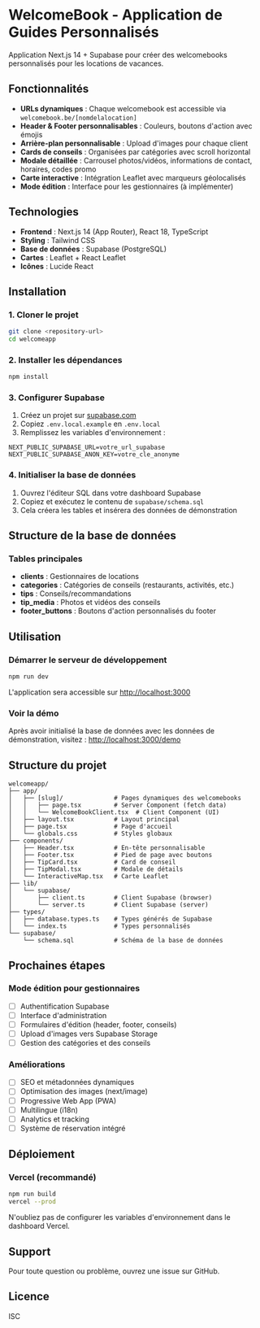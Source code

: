 # WelcomeBook - Application de Guides Personnalisés

Application Next.js 14 + Supabase pour créer des welcomebooks personnalisés pour les locations de vacances.

## Fonctionnalités

- **URLs dynamiques** : Chaque welcomebook est accessible via `welcomebook.be/[nomdelalocation]`
- **Header & Footer personnalisables** : Couleurs, boutons d'action avec émojis
- **Arrière-plan personnalisable** : Upload d'images pour chaque client
- **Cards de conseils** : Organisées par catégories avec scroll horizontal
- **Modale détaillée** : Carrousel photos/vidéos, informations de contact, horaires, codes promo
- **Carte interactive** : Intégration Leaflet avec marqueurs géolocalisés
- **Mode édition** : Interface pour les gestionnaires (à implémenter)

## Technologies

- **Frontend** : Next.js 14 (App Router), React 18, TypeScript
- **Styling** : Tailwind CSS
- **Base de données** : Supabase (PostgreSQL)
- **Cartes** : Leaflet + React Leaflet
- **Icônes** : Lucide React

## Installation

### 1. Cloner le projet

```bash
git clone <repository-url>
cd welcomeapp
```

### 2. Installer les dépendances

```bash
npm install
```

### 3. Configurer Supabase

1. Créez un projet sur [supabase.com](https://supabase.com)
2. Copiez `.env.local.example` en `.env.local`
3. Remplissez les variables d'environnement :

```env
NEXT_PUBLIC_SUPABASE_URL=votre_url_supabase
NEXT_PUBLIC_SUPABASE_ANON_KEY=votre_cle_anonyme
```

### 4. Initialiser la base de données

1. Ouvrez l'éditeur SQL dans votre dashboard Supabase
2. Copiez et exécutez le contenu de `supabase/schema.sql`
3. Cela créera les tables et insérera des données de démonstration

## Structure de la base de données

### Tables principales

- **clients** : Gestionnaires de locations
- **categories** : Catégories de conseils (restaurants, activités, etc.)
- **tips** : Conseils/recommandations
- **tip_media** : Photos et vidéos des conseils
- **footer_buttons** : Boutons d'action personnalisés du footer

## Utilisation

### Démarrer le serveur de développement

```bash
npm run dev
```

L'application sera accessible sur [http://localhost:3000](http://localhost:3000)

### Voir la démo

Après avoir initialisé la base de données avec les données de démonstration, visitez :
[http://localhost:3000/demo](http://localhost:3000/demo)

## Structure du projet

```
welcomeapp/
├── app/
│   ├── [slug]/              # Pages dynamiques des welcomebooks
│   │   ├── page.tsx         # Server Component (fetch data)
│   │   └── WelcomeBookClient.tsx  # Client Component (UI)
│   ├── layout.tsx           # Layout principal
│   ├── page.tsx             # Page d'accueil
│   └── globals.css          # Styles globaux
├── components/
│   ├── Header.tsx           # En-tête personnalisable
│   ├── Footer.tsx           # Pied de page avec boutons
│   ├── TipCard.tsx          # Card de conseil
│   ├── TipModal.tsx         # Modale de détails
│   └── InteractiveMap.tsx   # Carte Leaflet
├── lib/
│   └── supabase/
│       ├── client.ts        # Client Supabase (browser)
│       └── server.ts        # Client Supabase (server)
├── types/
│   ├── database.types.ts    # Types générés de Supabase
│   └── index.ts             # Types personnalisés
└── supabase/
    └── schema.sql           # Schéma de la base de données
```

## Prochaines étapes

### Mode édition pour gestionnaires

- [ ] Authentification Supabase
- [ ] Interface d'administration
- [ ] Formulaires d'édition (header, footer, conseils)
- [ ] Upload d'images vers Supabase Storage
- [ ] Gestion des catégories et des conseils

### Améliorations

- [ ] SEO et métadonnées dynamiques
- [ ] Optimisation des images (next/image)
- [ ] Progressive Web App (PWA)
- [ ] Multilingue (i18n)
- [ ] Analytics et tracking
- [ ] Système de réservation intégré

## Déploiement

### Vercel (recommandé)

```bash
npm run build
vercel --prod
```

N'oubliez pas de configurer les variables d'environnement dans le dashboard Vercel.

## Support

Pour toute question ou problème, ouvrez une issue sur GitHub.

## Licence

ISC
